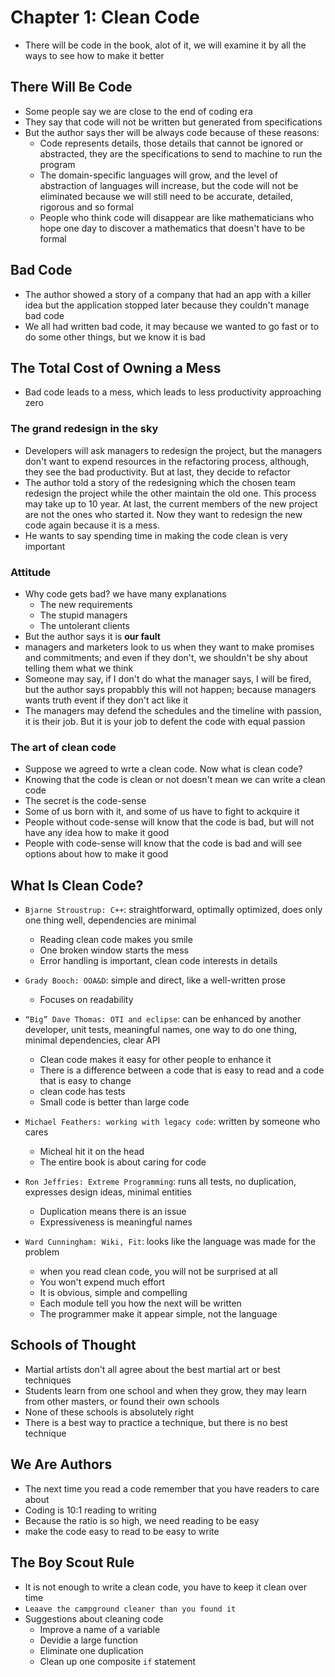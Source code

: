 # Chapter 1: Clean Code

- There will be code in the book, alot of it, we will examine it by all the ways to see how to make it better

## There Will Be Code

- Some people say we are close to the end of coding era
- They say that code will not be written but generated from specifications
- But the author says ther will be always code because of these reasons:
  - Code represents details, those details that cannot be ignored or abstracted, they are the specifications to send to machine to run the program
  - The domain-specific languages will grow, and the level of abstraction of languages will increase, but the code will not be eliminated because we will still need to be accurate, detailed, rigorous and so formal
  - People who think code will disappear are like mathematicians who hope one day to discover a mathematics that doesn't have to be formal

## Bad Code

- The author showed a story of a company that had an app with a killer idea but the application stopped later because they couldn't manage bad code
- We all had written bad code, it may because we wanted to go fast or to do some other things, but we know it is bad

## The Total Cost of Owning a Mess

- Bad code leads to a mess, which leads to less productivity approaching zero

### The grand redesign in the sky

- Developers will ask managers to redesign the project, but the managers don't want to expend resources in the refactoring process, although, they see the bad productivity. But at last, they decide to refactor
- The author told a story of the redesigning which the chosen team redesign the project while the other maintain the old one. This process may take up to 10 year. At last, the current members of the new project are not the ones who started it. Now they want to redesign the new code again because it is a mess.
- He wants to say spending time in making the code clean is very important

### Attitude

- Why code gets bad? we have many explanations
  - The new requirements
  - The stupid managers
  - The untolerant clients
- But the author says it is **our fault**
- managers and marketers look to us when they want to make promises and commitments; and even if they don't, we shouldn't be shy about telling them what we think
- Someone may say, if I don't do what the manager says, I will be fired, but the author says propabbly this will not happen; because managers wants truth event if they don't act like it
- The managers may defend the schedules and the timeline with passion, it is their job. But it is your job to defent the code with equal passion

### The art of clean code

- Suppose we agreed to wrte a clean code. Now what is clean code?
- Knowing that the code is clean or not doesn't mean we can write a clean code
- The secret is the code-sense
- Some of us born with it, and some of us have to fight to ackquire it
- People without code-sense will know that the code is bad, but will not have any idea how to make it good
- People with code-sense will know that the code is bad and will see options about how to make it good

## What Is Clean Code?

- `Bjarne Stroustrup: C++`: straightforward, optimally optimized, does only one thing well, dependencies are minimal
  - Reading clean code makes you smile
  - One broken window starts the mess
  - Error handling is important, clean code interests in details

- `Grady Booch: OOA&D`: simple and direct, like a well-written prose
  - Focuses on readability

- `“Big” Dave Thomas: OTI and eclipse`: can be enhanced by another developer, unit tests, meaningful names, one way to do one thing, minimal dependencies, clear API
  - Clean code makes it easy for other people to enhance it
  - There is a difference between a code that is easy to read and a code that is easy to change
  - clean code has tests
  - Small code is better than large code

- `Michael Feathers: working with legacy code`: written by someone who cares
  - Micheal hit it on the head
  - The entire book is about caring for code

- `Ron Jeffries: Extreme Programming`: runs all tests, no duplication, expresses design ideas, minimal entities
  - Duplication means there is an issue
  - Expressiveness is meaningful names

- `Ward Cunningham: Wiki, Fit`: looks like the language was made for the problem
  - when you read clean code, you will not be surprised at all
  - You won't expend much effort
  - It is obvious, simple and compelling
  - Each module tell you how the next will be written
  - The programmer make it appear simple, not the language

## Schools of Thought

- Martial artists don't all agree about the best martial art or best techniques
- Students learn from one school and when they grow, they may learn from other masters, or found their own schools
- None of these schools is absolutely right
- There is a best way to practice a technique, but there is no best technique

## We Are Authors

- The next time you read a code remember that you have readers to care about
- Coding is 10:1 reading to writing
- Because the ratio is so high, we need reading to be easy
- make the code easy to read to be easy to write

## The Boy Scout Rule

- It is not enough to write a clean code, you have to keep it clean over time
- `Leaave the campground cleaner than you found it`
- Suggestions about cleaning code
  - Improve a name of a variable
  - Devidie a large function
  - Eliminate one duplication
  - Clean up one composite `if` statement
